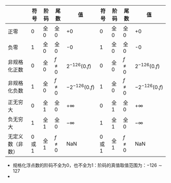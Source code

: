 
|          | 符号  | 阶码  | 尾数       | 值                | 符号  | 阶码  | 尾数       | 值                |
| -------- | --- | --- | -------- | ---------------- | --- | --- | -------- | ---------------- |
| 正零       | 0   | 全0  | 全0       | +0               | 0   | 全0  | 全0       | +0               |
| 负零       | 1   | 全0  | 全0       | -0               | 1   | 全0  | 全0       | -0               |
| 非规格化正数   | 0   | 全0  | $f\neq0$ | $2^{-126}(0.f)$  | 0   | 全0  | $f\neq0$ | $2^{-126}(0.f)$  |
| 非规格化负数   | 1   | 全0  | $f\neq0$ | $-2^{-126}(0.f)$ | 1   | 全0  | $f\neq0$ | $-2^{-126}(0.f)$ |
| 正无穷大     | 0   | 全1  | 全0       | $+\infty$        | 0   | 全1  | 全0       | $+\infty$        |
| 负无穷大     | 1   | 全1  | 全0       | $-\infty$        | 1   | 全1  | 全0       | $-\infty$        |
| 无定义数（非数） | 0或1 | 全1  | $f\neq0$ | NaN              | 0或1 | 全1  | $f\neq0$ | NaN              |
+ 规格化浮点数的阶码不全为0，也不全为1：阶码的真值取值范围为：$-126\sim127$
+ 